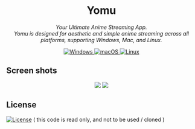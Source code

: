 <div align="center">
    <h1>Yomu</h1>
    <p>
        <em>
            Your Ultimate Anime Streaming App.
            <br>
            Yomu is designed for aesthetic and simple anime streaming across all platforms, supporting Windows, Mac, and Linux.
        </em>
    </p>
    <a href="https://github.com/F12-Syntex/yomu/releases/" target="_blank">
    <img alt="Windows" src="https://img.shields.io/badge/-Windows-blue?style=flat-square&logo=windows&logoColor=white" />
    </a>
    <a href="https://github.com/F12-Syntex/yomu/releases/" target="_blank">
    <img alt="macOS" src="https://img.shields.io/badge/-macOS-black?style=flat-square&logo=apple&logoColor=white" />
    </a>
    <a href="https://github.com/F12-Syntex/yomu/releases/" target="_blank">
    <img alt="Linux" src="https://img.shields.io/badge/-Linux-yellow?style=flat-square&logo=linux&logoColor=white" />
    </a>
    <a href="https://github.com/F12-Syntex/yomu/releases/" target="_blank">
    </a>
</div>

<h2> Screen shots </h2>
<div align="center">
    <img src="https://github.com/F12-Syntex/yomu/assets/30322632/1457adb8-8eec-4e2f-8153-380db6699c6d">
   <img src="https://github.com/F12-Syntex/yomu/assets/30322632/53c71d7d-58d8-40d3-b013-e54ba5044ac4">
</div>

## License
[![License](https://img.shields.io/badge/license-Read--Only-blue.svg)](LICENSE)
( this code is read only, and not to be used / cloned )
